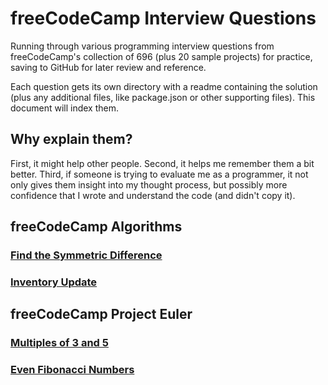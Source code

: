 # freeCodeCamp Interview Questions
Running through various programming interview questions from freeCodeCamp's collection of 696 (plus 20 sample projects) for practice, saving to GitHub for later review and reference.

Each question gets its own directory with a readme containing the solution (plus any additional files, like package.json or other supporting files). This document will index them.

## Why explain them?

First, it might help other people. Second, it helps me remember them a bit better. Third, if someone is trying to evaluate me as a programmer, it not only gives them insight into my thought process, but possibly more confidence that I wrote and understand the code (and didn't copy it).

## freeCodeCamp Algorithms
### [Find the Symmetric Difference](./Algorithms%20-%20Find%20the%20Symmetric%20Difference)
### [Inventory Update](./Algorithms%20-%20Inventory%20Update)

## freeCodeCamp Project Euler
### [Multiples of 3 and 5](./Project%20Euler%20-%20Multiples%20of%203%20and%205)
### [Even Fibonacci Numbers](Project%20Euler%20-%20Even%20Fibonacci%20Numbers)
